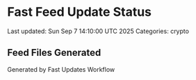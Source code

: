 # Fast Feed Update Status
Last updated: Sun Sep  7 14:10:00 UTC 2025
Categories: crypto

## Feed Files Generated

Generated by Fast Updates Workflow
